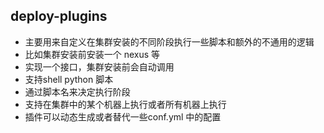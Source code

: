 deploy-plugins
-----------
* 主要用来自定义在集群安装的不同阶段执行一些脚本和额外的不通用的逻辑
* 比如集群安装前安装一个 nexus 等
* 实现一个接口，集群安装前会自动调用
* 支持shell python 脚本
* 通过脚本名来决定执行阶段
* 支持在集群中的某个机器上执行或者所有机器上执行
* 插件可以动态生成或者替代一些conf.yml 中的配置
